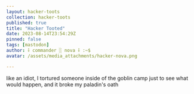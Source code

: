 ```yaml
---
layout: hacker-toots
collection: hacker-toots
published: true
title: "Hacker Tooted"
date: 2023-08-14T23:54:29Z
pinned: false
tags: [mastodon]
author: ⸸ commander ░ nova ⸸ :~$
avatar: /assets/media_attachments/hacker-nova.png

---
```


<p>like an idiot, I tortured someone inside of the goblin camp just to see what would happen, and it broke my paladin&#39;s oath</p>


